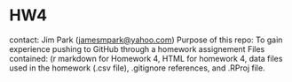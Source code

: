 # HW4
contact:  Jim Park (jamesmpark@yahoo.com)
Purpose of this repo:  To gain experience pushing to GitHub through a homework assignement
Files contained: (r markdown for Homework 4, HTML for homework 4, data files used in the homework (.csv file), .gitignore references, and  .RProj file.
